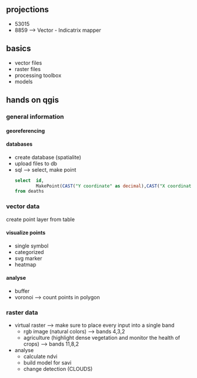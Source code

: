 ## projections
* 53015
* 8859
--> Vector - Indicatrix mapper
## basics
* vector files
* raster files
* processing toolbox
* models

## hands on qgis
### general information
#### georeferencing
#### databases
* create database (spatialite)
* upload files to db
* sql --> select, make point
    ```sql
    select  id, 
            MakePoint(CAST("Y coordinate" as decimal),CAST("X coordinate" as decimal),4326) as geom 
    from deaths
    ```
### vector data
create point layer from table
#### visualize points
* single symbol
* categorized
* svg marker
* heatmap
#### analyse
* buffer
* voronoi --> count points in polygon

### raster data
* virtual raster --> make sure to place every input into a single band
    * rgb image (natural colors) --> bands 4,3,2
    * agriculture (highlight dense vegetation and monitor the health of crops) --> bands 11,8,2
* analyse
    * calculate ndvi
    * build model for savi
    * change detection (CLOUDS)
    


